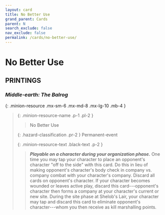 ```yaml
---
layout: card
title: No Better Use
grand_parent: Cards
parent: N
search_exclude: false
nav_exclude: false
permalink: /cards/no-better-use/
---
```


# No Better Use


## PRINTINGS


### _Middle-earth: The Balrog_

{: .minion-resource .mx-sm-6 .mx-md-8 .mx-lg-10 .mb-4 }
> {: .minion-resource-name .p-1 .pl-2 }
> > <div class="hazard-mp"></div>
> > <div class="card-name">No Better Use</div>
>
> {: .hazard-classification .pr-2 }
> Permanent-event
>
> {: .minion-resource-text .black-text .p-2 }
> > ***Playable on a character during your organization phase.*** One time you may tap your character to place an opponent's character "off to the side" with this card. Do this in lieu of making opponent's character's body check in company vs. company combat with your character's company. Discard all cards on opponent's character. If your character becomes wounded or leaves active play, discard this card---opponent's character then forms a company at your character's current or new site. During the site phase at Shelob's Lair, your character may tap and discard this card to eliminate opponent's character---whom you then receive as kill marshalling points. 
> 
